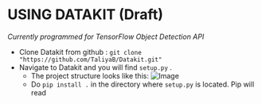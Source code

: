 USING DATAKIT (Draft)
=======
_Currently programmed for TensorFlow Object Detection API_

- Clone Datakit from github : `git clone "https://github.com/TaliyaB/Datakit.git"`
- Navigate to Datakit and you will find `setup.py` .
  - The project structure looks like this: ![Image]("./screenshots/structure.png") 
  - Do `pip install .` in the directory where `setup.py` is located. Pip will  read  